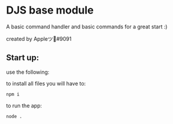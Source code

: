 
# DJS base module

A basic command handler and basic commands for a great start :)

 created by Appleツ🍏#9091


## Start up:

use the following:

to install all files you will have to:

```bash 
npm i 
```
to run the app:

```bash 
node .
```

